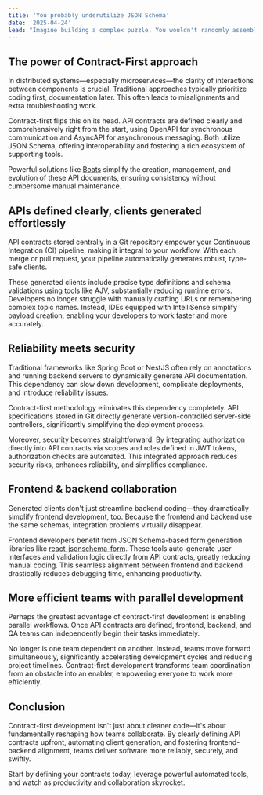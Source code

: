 ```yaml
---
title: 'You probably underutilize JSON Schema'
date: '2025-04-24' 
lead: "Imagine building a complex puzzle. You wouldn't randomly assemble the pieces hoping they'll fit, right? The smarter way: look at the picture first. Similarly, contract-first development gives you that 'big picture' upfront, ensuring all components fit perfectly from the start. Rather than spending countless hours troubleshooting mismatched interfaces, your team moves forward confidently, knowing the foundation is solid."
---
```


## The power of Contract-First approach
In distributed systems—especially microservices—the clarity of interactions between components is crucial. Traditional approaches typically prioritize coding first, documentation later. This often leads to misalignments and extra troubleshooting work.

Contract-first flips this on its head. API contracts are defined clearly and comprehensively right from the start, using OpenAPI for synchronous communication and AsyncAPI for asynchronous messaging. Both utilize JSON Schema, offering interoperability and fostering a rich ecosystem of supporting tools.

Powerful solutions like [Boats](https://j-d-carmichael.github.io/boats/) simplify the creation, management, and evolution of these API documents, ensuring consistency without cumbersome manual maintenance.

## APIs defined clearly, clients generated effortlessly
API contracts stored centrally in a Git repository empower your Continuous Integration (CI) pipeline, making it integral to your workflow. With each merge or pull request, your pipeline automatically generates robust, type-safe clients.

These generated clients include precise type definitions and schema validations using tools like AJV, substantially reducing runtime errors. Developers no longer struggle with manually crafting URLs or remembering complex topic names. Instead, IDEs equipped with IntelliSense simplify payload creation, enabling your developers to work faster and more accurately.


## Reliability meets security
Traditional frameworks like Spring Boot or NestJS often rely on annotations and running backend servers to dynamically generate API documentation. This dependency can slow down development, complicate deployments, and introduce reliability issues.

Contract-first methodology eliminates this dependency completely. API specifications stored in Git directly generate version-controlled server-side controllers, significantly simplifying the deployment process.

Moreover, security becomes straightforward. By integrating authorization directly into API contracts via scopes and roles defined in JWT tokens, authorization checks are automated. This integrated approach reduces security risks, enhances reliability, and simplifies compliance.

## Frontend & backend collaboration
Generated clients don't just streamline backend coding—they dramatically simplify frontend development, too. Because the frontend and backend use the same schemas, integration problems virtually disappear.

Frontend developers benefit from JSON Schema-based form generation libraries like [react-jsonschema-form](https://github.com/rjsf-team/react-jsonschema-form). These tools auto-generate user interfaces and validation logic directly from API contracts, greatly reducing manual coding. This seamless alignment between frontend and backend drastically reduces debugging time, enhancing productivity.

## More efficient teams with parallel development
Perhaps the greatest advantage of contract-first development is enabling parallel workflows. Once API contracts are defined, frontend, backend, and QA teams can independently begin their tasks immediately.

No longer is one team dependent on another. Instead, teams move forward simultaneously, significantly accelerating development cycles and reducing project timelines. Contract-first development transforms team coordination from an obstacle into an enabler, empowering everyone to work more efficiently.

## Conclusion
Contract-first development isn't just about cleaner code—it's about fundamentally reshaping how teams collaborate. By clearly defining API contracts upfront, automating client generation, and fostering frontend-backend alignment, teams deliver software more reliably, securely, and swiftly.

Start by defining your contracts today, leverage powerful automated tools, and watch as productivity and collaboration skyrocket.